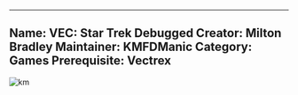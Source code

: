 -----------------------
Name: VEC: Star Trek Debugged
Creator: Milton Bradley
Maintainer: KMFDManic
Category: Games
Prerequisite: Vectrex
-----------------------
![km](https://i.imgur.com/XScDeZO.png)
